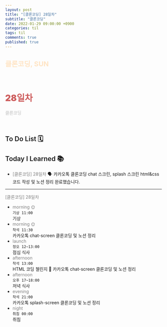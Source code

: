 ```yaml
---
layout: post
title: "[클론코딩] 28일차"
subtitle: "클론코딩"
date: 2022-01-29 09:00:00 +0900
categories: til
tags: til
comments: true
published: true
---
```


## <span style="color:Bisque;font-size: 22px">클론코딩, SUN</span>

<br />

# **<span style="font-weight:900;color:indianred">28일차</span>**

**<span style="color:lightgray">클론코딩</span>**

<br />

## <span style="font-weight:600">To Do List</span> 🗓

## <span style="font-weight:600">Today I Learned</span> 📚

- <span style="color:gray">[클론코딩] 28일차</span>
  🗣 카카오톡 클론코딩 chat 스크린, splash 스크린 html&css 코드 작성 및 노션 정리 완료했습니다.

---

<span style="color:gray">[클론코딩] 28일차</span>

- <span style="color:gray">morning 🌞</span> <br>
  `기상 11:00` <br>
  기상
- <span style="color:gray">morning 🌞</span> <br>
  `착석 11:30` <br>
  카카오톡 chat-screen 클론코딩 및 노션 정리
- <span style="color:gray">launch</span> <br>
  `정오 12~13:00`<br>
  점심 식사
- <span style="color:gray">afternoon</span> <br>
  `착석 13:00`<br>
  HTML 코딩 첼린지 👑
  카카오톡 chat-screen 클론코딩 및 노션 정리
- <span style="color:gray">afternoon</span> <br>
  `오후 17~18:00`<br>
  저녁 식사
- <span style="color:gray">evening</span> <br>
  `착석 21:00`<br>
  카카오톡 splash-screen 클론코딩 및 노션 정리
- <span style="color:gray">night</span> <br>
  `취침 00:00`<br>
  취침